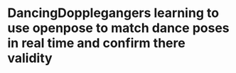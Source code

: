 # DancingDopplegangers learning to use openpose to match dance poses in real time and confirm there validity 
